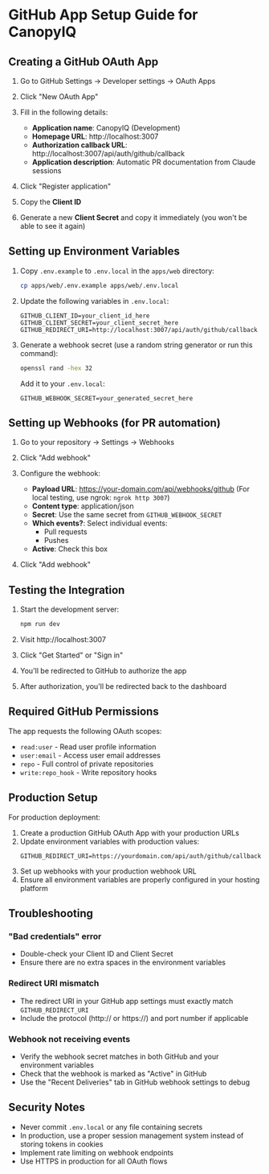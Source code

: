 # GitHub App Setup Guide for CanopyIQ

## Creating a GitHub OAuth App

1. Go to GitHub Settings → Developer settings → OAuth Apps
2. Click "New OAuth App"
3. Fill in the following details:

   - **Application name**: CanopyIQ (Development)
   - **Homepage URL**: http://localhost:3007
   - **Authorization callback URL**: http://localhost:3007/api/auth/github/callback
   - **Application description**: Automatic PR documentation from Claude sessions

4. Click "Register application"
5. Copy the **Client ID**
6. Generate a new **Client Secret** and copy it immediately (you won't be able to see it again)

## Setting up Environment Variables

1. Copy `.env.example` to `.env.local` in the `apps/web` directory:
   ```bash
   cp apps/web/.env.example apps/web/.env.local
   ```

2. Update the following variables in `.env.local`:
   ```
   GITHUB_CLIENT_ID=your_client_id_here
   GITHUB_CLIENT_SECRET=your_client_secret_here
   GITHUB_REDIRECT_URI=http://localhost:3007/api/auth/github/callback
   ```

3. Generate a webhook secret (use a random string generator or run this command):
   ```bash
   openssl rand -hex 32
   ```

   Add it to your `.env.local`:
   ```
   GITHUB_WEBHOOK_SECRET=your_generated_secret_here
   ```

## Setting up Webhooks (for PR automation)

1. Go to your repository → Settings → Webhooks
2. Click "Add webhook"
3. Configure the webhook:

   - **Payload URL**: https://your-domain.com/api/webhooks/github
     (For local testing, use ngrok: `ngrok http 3007`)
   - **Content type**: application/json
   - **Secret**: Use the same secret from `GITHUB_WEBHOOK_SECRET`
   - **Which events?**: Select individual events:
     - Pull requests
     - Pushes
   - **Active**: Check this box

4. Click "Add webhook"

## Testing the Integration

1. Start the development server:
   ```bash
   npm run dev
   ```

2. Visit http://localhost:3007
3. Click "Get Started" or "Sign in"
4. You'll be redirected to GitHub to authorize the app
5. After authorization, you'll be redirected back to the dashboard

## Required GitHub Permissions

The app requests the following OAuth scopes:
- `read:user` - Read user profile information
- `user:email` - Access user email addresses
- `repo` - Full control of private repositories
- `write:repo_hook` - Write repository hooks

## Production Setup

For production deployment:

1. Create a production GitHub OAuth App with your production URLs
2. Update environment variables with production values:
   ```
   GITHUB_REDIRECT_URI=https://yourdomain.com/api/auth/github/callback
   ```
3. Set up webhooks with your production webhook URL
4. Ensure all environment variables are properly configured in your hosting platform

## Troubleshooting

### "Bad credentials" error
- Double-check your Client ID and Client Secret
- Ensure there are no extra spaces in the environment variables

### Redirect URI mismatch
- The redirect URI in your GitHub app settings must exactly match `GITHUB_REDIRECT_URI`
- Include the protocol (http:// or https://) and port number if applicable

### Webhook not receiving events
- Verify the webhook secret matches in both GitHub and your environment variables
- Check that the webhook is marked as "Active" in GitHub
- Use the "Recent Deliveries" tab in GitHub webhook settings to debug

## Security Notes

- Never commit `.env.local` or any file containing secrets
- In production, use a proper session management system instead of storing tokens in cookies
- Implement rate limiting on webhook endpoints
- Use HTTPS in production for all OAuth flows